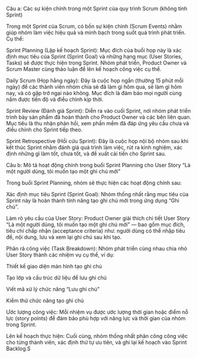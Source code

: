 Câu a: Các sự kiện chính trong một Sprint của quy trình Scrum (không tính Sprint)

Trong một Sprint của Scrum, có bốn sự kiện chính (Scrum Events) nhằm giúp nhóm làm việc hiệu quả và minh bạch trong suốt quá trình phát triển. Cụ thể:

Sprint Planning (Lập kế hoạch Sprint):
Mục đích của buổi họp này là xác định mục tiêu của Sprint (Sprint Goal) và những hạng mục (User Stories, Tasks) sẽ được thực hiện trong Sprint. Nhóm phát triển, Product Owner và Scrum Master cùng thảo luận để lên kế hoạch công việc cụ thể.

Daily Scrum (Họp hằng ngày):
Đây là cuộc họp ngắn (thường 15 phút mỗi ngày) để các thành viên nhóm chia sẻ đã làm gì hôm qua, sẽ làm gì hôm nay, và có gặp trở ngại nào không. Mục đích là đảm bảo mọi người cùng nắm được tiến độ và điều chỉnh kịp thời.

Sprint Review (Đánh giá Sprint):
Diễn ra vào cuối Sprint, nơi nhóm phát triển trình bày sản phẩm đã hoàn thành cho Product Owner và các bên liên quan. Mục tiêu là thu nhận phản hồi, xem phần mềm đã đáp ứng yêu cầu chưa và điều chỉnh cho Sprint tiếp theo.

Sprint Retrospective (Hồi cứu Sprint):
Đây là cuộc họp nội bộ nhóm sau khi kết thúc Sprint nhằm đánh giá quá trình làm việc, rút ra kinh nghiệm, xác định những gì làm tốt, chưa tốt, và đề xuất cải tiến cho Sprint sau.

Câu b: Mô tả hoạt động chính trong buổi Sprint Planning cho User Story “Là một người dùng, tôi muốn tạo một ghi chú mới”

Trong buổi Sprint Planning, nhóm sẽ thực hiện các hoạt động chính sau:

Xác định mục tiêu Sprint (Sprint Goal):
Nhóm thống nhất rằng mục tiêu của Sprint này là hoàn thành tính năng tạo ghi chú mới trong ứng dụng “Ghi chú”.

Làm rõ yêu cầu của User Story:
Product Owner giải thích chi tiết User Story “Là một người dùng, tôi muốn tạo một ghi chú mới” — bao gồm mục đích, tiêu chí chấp nhận (acceptance criteria) như: người dùng có thể nhập tiêu đề, nội dung, lưu và xem lại ghi chú sau khi tạo.

Phân rã công việc (Task Breakdown):
Nhóm phát triển cùng nhau chia nhỏ User Story thành các nhiệm vụ cụ thể, ví dụ:

Thiết kế giao diện màn hình tạo ghi chú

Tạo lớp và cấu trúc dữ liệu để lưu ghi chú

Viết mã xử lý chức năng “Lưu ghi chú”

Kiểm thử chức năng tạo ghi chú

Ước lượng công việc:
Mỗi nhiệm vụ được ước lượng thời gian hoặc điểm nỗ lực (story points) để đảm bảo phù hợp với năng lực và thời gian của nhóm trong Sprint.

Lên kế hoạch thực hiện:
Cuối cùng, nhóm thống nhất phân công công việc cho từng thành viên, xác định thứ tự ưu tiên, và ghi lại kế hoạch vào Sprint Backlog.S